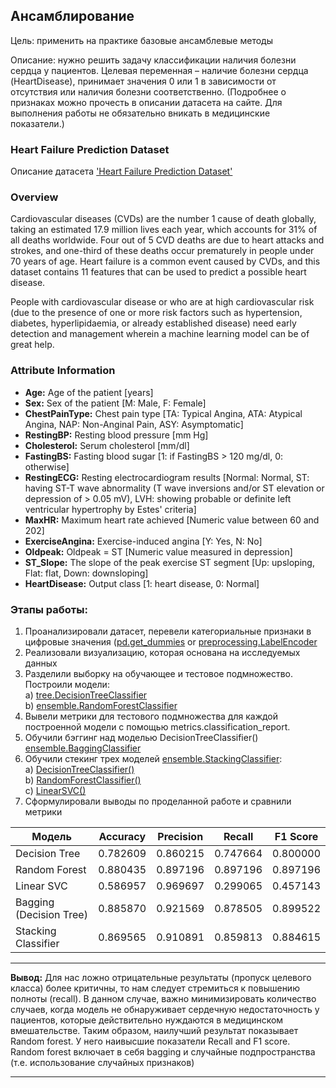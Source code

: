 ## Ансамблирование

Цель: применить на практике базовые ансамблевые методы

Описание: нужно решить задачу классификации наличия болезни сердца у пациентов.
Целевая переменная – наличие болезни сердца (HeartDisease), принимает значения 0 или 1 в зависимости от отсутствия или наличия болезни соответственно. 
(Подробнее о признаках можно прочесть в описании датасета на сайте. 
Для выполнения работы не обязательно вникать в медицинские показатели.)

### Heart Failure Prediction Dataset

Описание датасета ['Heart Failure Prediction Dataset'](https://www.kaggle.com/datasets/fedesoriano/heart-failure-prediction)

### Overview
Cardiovascular diseases (CVDs) are the number 1 cause of death globally, taking an estimated 17.9 million lives each year, which accounts for 31% of all deaths worldwide. Four out of 5 CVD deaths are due to heart attacks and strokes, and one-third of these deaths occur prematurely in people under 70 years of age. Heart failure is a common event caused by CVDs, and this dataset contains 11 features that can be used to predict a possible heart disease.

People with cardiovascular disease or who are at high cardiovascular risk (due to the presence of one or more risk factors such as hypertension, diabetes, hyperlipidaemia, or already established disease) need early detection and management wherein a machine learning model can be of great help.

### Attribute Information
- **Age:** Age of the patient [years]
- **Sex:** Sex of the patient [M: Male, F: Female]
- **ChestPainType:** Chest pain type [TA: Typical Angina, ATA: Atypical Angina, NAP: Non-Anginal Pain, ASY: Asymptomatic]
- **RestingBP:** Resting blood pressure [mm Hg]
- **Cholesterol:** Serum cholesterol [mm/dl]
- **FastingBS:** Fasting blood sugar [1: if FastingBS > 120 mg/dl, 0: otherwise]
- **RestingECG:** Resting electrocardiogram results [Normal: Normal, ST: having ST-T wave abnormality (T wave inversions and/or ST elevation or depression of > 0.05 mV), LVH: showing probable or definite left ventricular hypertrophy by Estes' criteria]
- **MaxHR:** Maximum heart rate achieved [Numeric value between 60 and 202]
- **ExerciseAngina:** Exercise-induced angina [Y: Yes, N: No]
- **Oldpeak:** Oldpeak = ST [Numeric value measured in depression]
- **ST_Slope:** The slope of the peak exercise ST segment [Up: upsloping, Flat: flat, Down: downsloping]
- **HeartDisease:** Output class [1: heart disease, 0: Normal]



### Этапы работы:

1. Проанализировали датасет, перевели категориальные признаки в цифровые значения ([pd.get_dummies](https://pandas.pydata.org/docs/reference/api/pandas.get_dummies.html) or [preprocessing.LabelEncoder](https://scikit-learn.org/stable/modules/generated/sklearn.preprocessing.LabelEncoder.html)
2. Реализовали визуализацию, которая основана на исследуемых данных
3. Разделили выборку на обучающее и тестовое подмножество.     
Построили модели:  
a) [tree.DecisionTreeClassifier](https://scikit-learn.org/stable/modules/generated/sklearn.tree.DecisionTreeClassifier.html)  
b) [ensemble.RandomForestClassifier](https://scikit-learn.org/stable/modules/generated/sklearn.ensemble.RandomForestClassifier.html)
4. Вывели метрики для тестового подмножества для каждой построенной модели с помощью metrics.classification_report.
5. Обучили бэггинг над моделью DecisionTreeClassifier() [ensemble.BaggingClassifier](https://scikit-learn.org/stable/modules/generated/sklearn.ensemble.BaggingClassifier.html) 
6. Обучили стекинг трех моделей [ensemble.StackingClassifier](https://scikit-learn.org/stable/modules/generated/sklearn.ensemble.StackingClassifier.html):   
a) [DecisionTreeClassifier()]((https://scikit-learn.org/stable/modules/generated/sklearn.tree.DecisionTreeClassifier.html))  
b) [RandomForestClassifier()]((https://scikit-learn.org/stable/modules/generated/sklearn.ensemble.RandomForestClassifier.html))  
c) [LinearSVC()](https://scikit-learn.org/stable/modules/generated/sklearn.svm.LinearSVC.html)  
7. Сформулировали выводы по проделанной работе и сравнили метрики



| Модель                 | Accuracy  | Precision | Recall    | F1 Score  |
|------------------------|-----------|-----------|-----------|-----------|
| Decision Tree          | 0.782609  | 0.860215  | 0.747664  | 0.800000  |
| Random Forest          | 0.880435  | 0.897196  | 0.897196  | 0.897196  |
| Linear SVC             | 0.586957  | 0.969697  | 0.299065  | 0.457143  |
| Bagging (Decision Tree)| 0.885870  | 0.921569  | 0.878505  | 0.899522  |
| Stacking Classifier    | 0.869565  | 0.910891  | 0.859813  | 0.884615  |

<hr>
<b>Вывод:</b> Для нас ложно отрицательные результаты (пропуск целевого класса) более критичны, то нам следует стремиться к повышению полноты (recall). В данном случае, важно минимизировать количество случаев, когда модель не обнаруживает сердечную недостаточность у пациентов, которые действительно нуждаются в медицинском вмешательстве.  
Таким образом, наилучший результат показывает Random forest. У него наивысшие показатели Recall and F1 score.   
Random forest включает в себя bagging и случайные подпространства (т.е. использование случайных признаков)
<hr>






